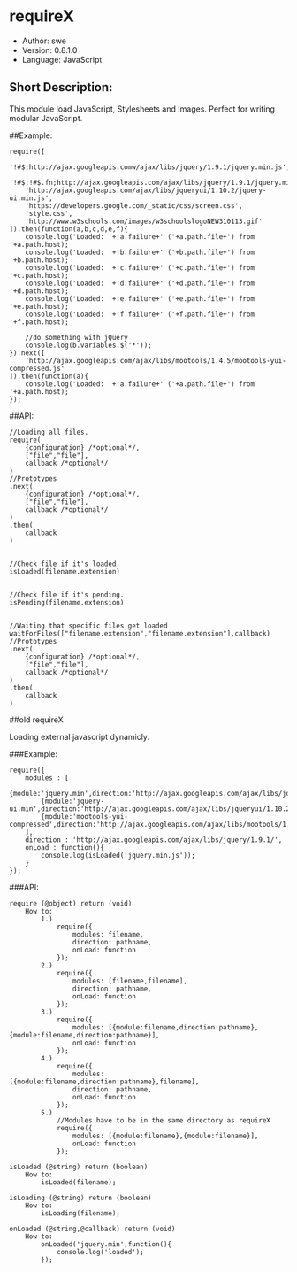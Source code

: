 # requireX
* Author: swe
* Version: 0.8.1.0
* Language: JavaScript

## Short Description:
This module load JavaScript, Stylesheets and Images. Perfect for writing modular JavaScript.


##Example:

	require([
		'!#$;http://ajax.googleapis.comw/ajax/libs/jquery/1.9.1/jquery.min.js',
		'!#$;!#$.fn;http://ajax.googleapis.com/ajax/libs/jquery/1.9.1/jquery.min.js',
		'http://ajax.googleapis.com/ajax/libs/jqueryui/1.10.2/jquery-ui.min.js',
		'https://developers.google.com/_static/css/screen.css',
		'style.css',
		'http://www.w3schools.com/images/w3schoolslogoNEW310113.gif'
	]).then(function(a,b,c,d,e,f){
		console.log('Loaded: '+!a.failure+' ('+a.path.file+') from '+a.path.host);
		console.log('Loaded: '+!b.failure+' ('+b.path.file+') from '+b.path.host);
		console.log('Loaded: '+!c.failure+' ('+c.path.file+') from '+c.path.host);
		console.log('Loaded: '+!d.failure+' ('+d.path.file+') from '+d.path.host);
		console.log('Loaded: '+!e.failure+' ('+e.path.file+') from '+e.path.host);
		console.log('Loaded: '+!f.failure+' ('+f.path.file+') from '+f.path.host);
		
		//do something with jQuery
		console.log(b.variables.$('*'));
	}).next([
		'http://ajax.googleapis.com/ajax/libs/mootools/1.4.5/mootools-yui-compressed.js'
	]).then(function(a){
		console.log('Loaded: '+!a.failure+' ('+a.path.file+') from '+a.path.host);
	});

	
##API:

	//Loading all files.
	require(
		{configuration} /*optional*/, 
		["file","file"],
		callback /*optional*/
	)
	//Prototypes
	.next(
		{configuration} /*optional*/, 
		["file","file"],
		callback /*optional*/
	)
	.then(
		callback
	)
	
	
	//Check file if it's loaded.
	isLoaded(filename.extension)
	
	
	//Check file if it's pending.
	isPending(filename.extension)
	
	
	//Waiting that specific files get loaded
	waitForFiles(["filename.extension","filename.extension"],callback)
	//Prototypes
	.next(
		{configuration} /*optional*/, 
		["file","file"],
		callback /*optional*/
	)
	.then(
		callback
	)


##old requireX

Loading external javascript dynamicly.


###Example:

	require({
		modules : [
			{module:'jquery.min',direction:'http://ajax.googleapis.com/ajax/libs/jquery/1.9.1/'},
			{module:'jquery-ui.min',direction:'http://ajax.googleapis.com/ajax/libs/jqueryui/1.10.2/'},
			{module:'mootools-yui-compressed',direction:'http://ajax.googleapis.com/ajax/libs/mootools/1.4.5/'}
		],
		direction : 'http://ajax.googleapis.com/ajax/libs/jquery/1.9.1/',
		onLoad : function(){
			console.log(isLoaded('jquery.min.js'));
		}
	});


###API:

	require (@object) return (void)
		How to:
			1.) 
				require({
					modules: filename,
					direction: pathname,
					onLoad: function
				});
			2.)
				require({
					modules: [filename,filename],
					direction: pathname,
					onLoad: function
				});
			3.)
				require({
					modules: [{module:filename,direction:pathname},{module:filename,direction:pathname}],
					onLoad: function
				});
			4.)
				require({
					modules: [{module:filename,direction:pathname},filename],
					direction: pathname,
					onLoad: function
				});
			5.)
				//Modules have to be in the same directory as requireX
				require({
					modules: [{module:filename},{module:filename}],
					onLoad: function
				});

	isLoaded (@string) return (boolean)
		How to:
			isLoaded(filename); 

	isLoading (@string) return (boolean)
		How to:
			isLoading(filename);
			
	onLoaded (@string,@callback) return (void)
		How to:
			onLoaded('jquery.min',function(){
				console.log('loaded');
			});
